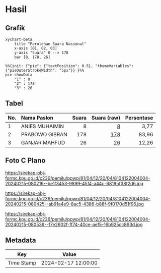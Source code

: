 # Hasil

## Grafik

```mermaid
xychart-beta
    title "Perolehan Suara Nasional"
    x-axis [01, 02, 03]
    y-axis "Suara" 0 --> 178
    bar [8, 178, 26]
```

```mermaid
%%{init: {"pie": {"textPosition": 0.5}, "themeVariables": {"pieOuterStrokeWidth": "5px"}} }%%
pie showData
    "1" : 8
    "2" : 178
    "3" : 26
```

## Tabel

| No. | Nama Paslon    | Suara | Suara (raw) | Persentase |
|:--- |:-------------- | -----:| -----------:| ----------:|
| 1   | ANIES MUHAIMIN | 8     | [8][p-1]    | 3,77       |
| 2   | PRABOWO GIBRAN | 178   | [178][p-2]  | 83,96      |
| 3   | GANJAR MAHFUD  | 26    | [26][p-3]   | 12,26      |


[p-1]: https://github.com/gigit-pemilu/pemilu-2024/blob/main/pilpres/hitung-suara/sub/81-maluku/sub/04-buru/sub/12-waelata/sub/2004-waetina/sub/004-tps/sub/paslon-1.txt
[p-2]: https://github.com/gigit-pemilu/pemilu-2024/blob/main/pilpres/hitung-suara/sub/81-maluku/sub/04-buru/sub/12-waelata/sub/2004-waetina/sub/004-tps/sub/paslon-2.txt
[p-3]: https://github.com/gigit-pemilu/pemilu-2024/blob/main/pilpres/hitung-suara/sub/81-maluku/sub/04-buru/sub/12-waelata/sub/2004-waetina/sub/004-tps/sub/paslon-3.txt

## Foto C Plano

https://sirekap-obj-formc.kpu.go.id/c236/pemilu/ppwp/81/04/12/20/04/8104122004004-20240215-080216--be1f3453-9899-45f4-a44c-68195f38f2d6.jpg

https://sirekap-obj-formc.kpu.go.id/c236/pemilu/ppwp/81/04/12/20/04/8104122004004-20240215-080425--ab91a4e9-8ac5-4386-b88f-9f0170d51f95.jpg

https://sirekap-obj-formc.kpu.go.id/c236/pemilu/ppwp/81/04/12/20/04/8104122004004-20240215-080539--17e2602f-ff74-40ce-aef5-16b925cc893d.jpg


## Metadata

| Key        | Value               |
| ---------- | ------------------- |
| Time Stamp | 2024-02-17 12:00:00 |




